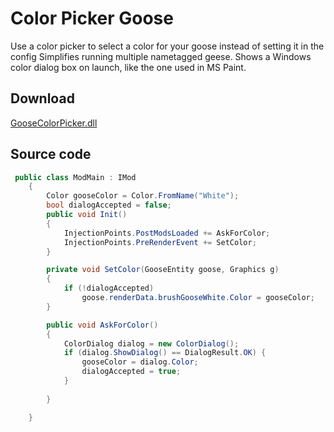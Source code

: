 # Color Picker Goose
Use a color picker to select a color for your goose instead of setting it in the config
Simplifies running multiple nametagged geese.
Shows a Windows color dialog box on launch, like the one used in MS Paint.

## Download
[GooseColorPicker.dll](https://drive.google.com/file/d/1mo6Rre8YCARkxI-6BeiQ5_jYjLIGpNvQ/view)

## Source code
```csharp
 public class ModMain : IMod
    {
        Color gooseColor = Color.FromName("White");
        bool dialogAccepted = false;
        public void Init()
        {
            InjectionPoints.PostModsLoaded += AskForColor;
            InjectionPoints.PreRenderEvent += SetColor;
        }

        private void SetColor(GooseEntity goose, Graphics g)
        {
            if (!dialogAccepted)
                goose.renderData.brushGooseWhite.Color = gooseColor;
        }

        public void AskForColor()
        {
            ColorDialog dialog = new ColorDialog();
            if (dialog.ShowDialog() == DialogResult.OK) {
                gooseColor = dialog.Color;
                dialogAccepted = true;
            }
            
        }

    }
```

